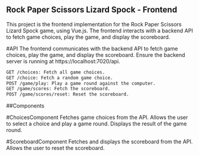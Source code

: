 ## Rock Paper Scissors Lizard Spock - Frontend

This project is the frontend implementation for the Rock Paper Scissors Lizard Spock game, using Vue.js. The frontend interacts with a backend API to fetch game choices, play the game, and display the scoreboard.

#API
The frontend communicates with the backend API to fetch game choices, play the game, and display the scoreboard. Ensure the backend server is running at https://localhost:7020/api.

```sh
GET /choices: Fetch all game choices.
GET /choice: Fetch a random game choice.
POST /game/play: Play a game round against the computer.
GET /game/scores: Fetch the scoreboard.
POST /game/scores/reset: Reset the scoreboard.
```
##Components

#ChoicesComponent
Fetches game choices from the API.
Allows the user to select a choice and play a game round.
Displays the result of the game round.

#ScoreboardComponent
Fetches and displays the scoreboard from the API.
Allows the user to reset the scoreboard.
